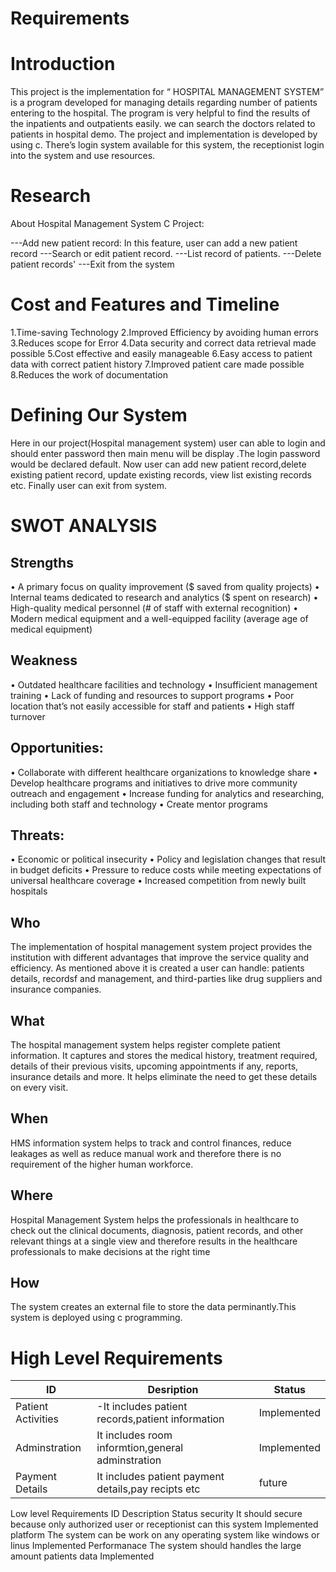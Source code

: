 # Requirements
# Introduction
This project is the implementation for “ HOSPITAL MANAGEMENT SYSTEM” is a program developed for managing details regarding number of patients entering to the hospital. The program is very helpful to find the results of the inpatients and outpatients easily. we can search the doctors related to patients in hospital demo. The project and implementation is developed by using c. There’s login system available for this system, the receptionist login into the system and use resources.

# Research
About Hospital Management System C Project:

---Add new patient record: In this feature, user can add a new patient record ---Search or edit patient record. ---List record of patients. ---Delete patient records' ---Exit from the system

# Cost and Features and Timeline
1.Time-saving Technology 2.Improved Efficiency by avoiding human errors 3.Reduces scope for Error 4.Data security and correct data retrieval made possible 5.Cost effective and easily manageable 6.Easy access to patient data with correct patient history 7.Improved patient care made possible 8.Reduces the work of documentation

# Defining Our System
Here in our project(Hospital management system) user can able to login and should enter password then main menu will be display .The login password would be declared default.
Now user can add new patient record,delete existing patient record, update existing records, view list existing records etc. Finally user can exit from system.
# SWOT ANALYSIS
## Strengths
• A primary focus on quality improvement ($ saved from quality projects) • Internal teams dedicated to research and analytics ($ spent on research) • High-quality medical personnel (# of staff with external recognition) • Modern medical equipment and a well-equipped facility (average age of medical equipment)

## Weakness
• Outdated healthcare facilities and technology • Insufficient management training • Lack of funding and resources to support programs • Poor location that’s not easily accessible for staff and patients • High staff turnover

## Opportunities:
• Collaborate with different healthcare organizations to knowledge share • Develop healthcare programs and initiatives to drive more community outreach and engagement • Increase funding for analytics and researching, including both staff and technology • Create mentor programs

## Threats:
• Economic or political insecurity • Policy and legislation changes that result in budget deficits • Pressure to reduce costs while meeting expectations of universal healthcare coverage • Increased competition from newly built hospitals

## Who
The implementation of hospital management system project provides the institution with different advantages that improve the service quality and efficiency. As mentioned above it is created a user can handle: patients details, recordsf and management, and third-parties like drug suppliers and insurance companies.

## What
The hospital management system helps register complete patient information. It captures and stores the medical history, treatment required, details of their previous visits, upcoming appointments if any, reports, insurance details and more. It helps eliminate the need to get these details on every visit.

## When
HMS information system helps to track and control finances, reduce leakages as well as reduce manual work and therefore there is no requirement of the higher human workforce.

## Where
Hospital Management System helps the professionals in healthcare to check out the clinical documents, diagnosis, patient records, and other relevant things at a single view and therefore results in the healthcare professionals to make decisions at the right time

## How
The system creates an external file to store the data perminantly.This system is deployed using c programming.
# High Level Requirements
|ID|  Desription|  Status|
|--|---------|----------|
|Patient Activities|	-It includes patient records,patient information|	Implemented|
|Adminstration|	It includes room informtion,general adminstration|	Implemented|
|Payment Details|	It includes patient payment details,pay recipts etc|	future|

Low level Requirements
ID
Description
Status
security	It should secure because only authorized user or receptionist can this system	Implemented
platform	The system can be work on any operating system like windows or linus	Implemented
Performanace	The system should handles the large amount patients data	Implemented
